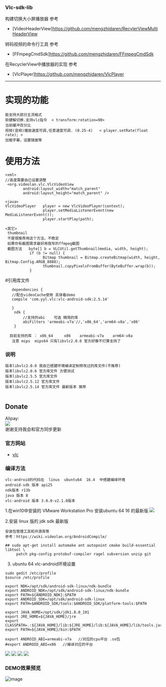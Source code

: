 ### Vlc-sdk-lib

构建切换大小屏播放器  参考<br>

  * [VideoHeaderView]https://github.com/mengzhidaren/RecylerViewMultiHeaderView <br>

转码视频的命令行工具  参考<br>

  * [FFmpegCmdSdk]https://github.com/mengzhidaren/FFmpegCmdSdk <br>
  
在RecyclerView中播放器的实现  参考<br>
  * [VlcPlayer]https://github.com/mengzhidaren/VlcPlayer <br>

---

# 实现的功能
```
能支持大部分主流格式
软硬解切换.支持vlc指令  < transform:rotation=90>
当前缓冲百分比 
视频(音频)播放速度可调,任意速度可调. (0.25-4)   < player.setRate(float rate); >
加载字幕，设置镜面等
```
# 使用方法
```
<xml>
//高度需要自已设置调整
 <org.videolan.vlc.VlcVideoView
        android:layout_width="match_parent"
        android:layout_height="match_parent" />
        
<java>
VlcVideoPlayer   player = new VlcVideoPlayer(context);
                 player.setMediaListenerEvent(new MediaListenerEvent());
                 player.startPlay(path);

<其它>
 thumbnail 
 不是很推荐用这个方法，不稳定
 如果你有截图需求最好用我写的ffmpeg截图       
 截图方法   byte[] b = VLCUtil.getThumbnail(media, width, height);
           if (b != null) {
                 Bitmap thumbnail = Bitmap.createBitmap(width, height, Bitmap.Config.ARGB_8888);
                 thumbnail.copyPixelsFromBuffer(ByteBuffer.wrap(b));
           }
```

#引用库文件
```
   dependencies {
   //配合videoCache使用 具体看demo
   compile 'com.yyl.vlc:vlc-android-sdk:2.5.14'
   
   }
    ndk {
        //支持的abi    可选 精简的库
        abiFilters 'armeabi-v7a'//,'x86_64','arm64-v8a','x86'
    }
         
  目前支持的库 ： x86_64     x86    armeabi-v7a    arm64-v8a   
   注意 mips  mips64 只有libvlc2.0.0 官方好像不打算支持了
```
### 说明 ###
```
版本libvlc2.0.0 我自已搭建环境编译定制修改过的库文件(不推荐)
版本libvlc2.0.6 官方库文件 方便测试
版本libvlc2.5.5 官方库文件
版本libvlc2.5.12 官方库文件
版本libvlc2.5.14 官方库文件 最新版本 推荐


```

## Donate ##
Alipay:<br>
![](https://raw.githubusercontent.com/mengzhidaren/Vlc-sdk-lib/master/screenshots/yyl.png)
<br>
谢谢支持我会和官方同步更新<br>


### 官方网站 ###
* [vlc](https://www.videolan.org)

### 编译方法 ###

```
vlc-android的代码在  linux  ubuntu64  16.4  中搭建编绎环境
android-sdk 版本 api25
ndk版本 r13b
java 版本 8
vlc-android 版本 3.0.0-v2.1.0版本
```

1.在win10中安装的  VMware Workstation Pro
安装ubuntu 64  16 的最新版
![](https://raw.githubusercontent.com/mengzhidaren/Vlc-sdk-lib/master/screenshots/1.png)

2.安装  linux 版的  jdk   sdk 最新版

```
安装包管理工具和开源库等
参考：https://wiki.videolan.org/AndroidCompile/

## sudo apt-get install automake ant autopoint cmake build-essential libtool \
     patch pkg-config protobuf-compiler ragel subversion unzip git
```
3.  ubuntu 64 vlc-android环境设置
```
sudo gedit /etc/profile
$source /etc/profile

export NDK=/opt/sdk/android-sdk-linux/ndk-bundle
export ANDROID_NDK=/opt/sdk/android-sdk-linux/ndk-bundle
export PATH=${ANDROID_NDK}:$PATH
export ANDROID_SDK=/opt/sdk/android-sdk-linux
export PATH=$ANDROID_SDK/tools:$ANDROID_SDK/platform-tools:$PATH

export JAVA_HOME=/opt/sdk/jdk1.8.0_101
export JRE_HOME=${JAVA_HOME}/jre
export CLASSPATH=.:${JAVA_HOME}/lib:${JRE_HOME}/lib:${JAVA_HOME}/lib/tools.jar
export PATH=${JAVA_HOME}/bin:$PATH

export ANDROID_ABI=armeabi-v7a   //对应的cpu平台 .so包
#export ANDROID_ABI=x86   //编译对应的平台
```

![](https://raw.githubusercontent.com/mengzhidaren/Vlc-sdk-lib/master/screenshots/3.png)
![](https://raw.githubusercontent.com/mengzhidaren/Vlc-sdk-lib/master/screenshots/4.png)
![](https://raw.githubusercontent.com/mengzhidaren/Vlc-sdk-lib/master/screenshots/8.png)
![](https://raw.githubusercontent.com/mengzhidaren/Vlc-sdk-lib/master/screenshots/9.png)


### DEMO效果预览
![image](https://github.com/mengzhidaren/VlcPlayer/blob/master/GIF/j1.gif)